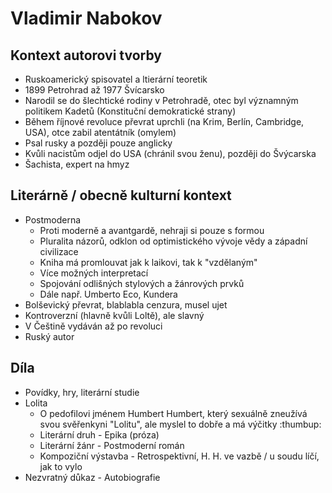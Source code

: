 # Vladimir Nabokov

## Kontext autorovi tvorby

- Ruskoamerický spisovatel a ltierární teoretik
- 1899 Petrohrad až 1977 Švícarsko
- Narodil se do šlechtické rodiny v Petrohradě, otec byl významným politikem Kadetů (Konstituční demokratické strany)
- Během říjnové revoluce převrat uprchli (na Krim, Berlín, Cambridge, USA), otce zabil atentátník (omylem)
- Psal rusky a později pouze anglicky
- Kvůli nacistům odjel do USA (chránil svou ženu), později do Švýcarska
- Šachista, expert na hmyz

## Literárně / obecně kulturní kontext

- Postmoderna
  - Proti moderně a avantgardě, nehraji si pouze s formou
  - Pluralita názorů, odklon od optimistického vývoje vědy a západní civilizace
  - Kniha má promlouvat jak k laikovi, tak k "vzdělaným"
  - Více možných interpretací
  - Spojování odlišných stylových a žánrových prvků
  - Dále např. Umberto Eco, Kundera
- Bolševický převrat, blablabla cenzura, musel ujet
- Kontroverzní (hlavně kvůli Loltě), ale slavný
- V Češtině vydáván až po revoluci
- Ruský autor

## Díla

- Povídky, hry, literární studie
- Lolita
  - O pedofilovi jménem Humbert Humbert, který sexuálně zneužívá svou svěřenkyni "Lolitu", ale myslel to dobře a má výčitky :thumbup:
  - Literární druh - Epika (próza)
  - Literární žánr - Postmoderní román
  - Kompoziční výstavba - Retrospektivní, H. H. ve vazbě / u soudu líčí, jak to vylo
- Nezvratný důkaz - Autobiografie
